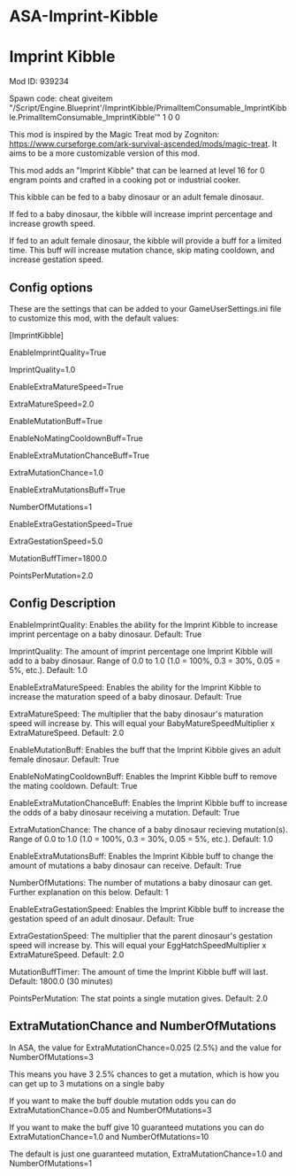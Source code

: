 # ASA-Imprint-Kibble

Imprint Kibble
==============
Mod ID: 939234

Spawn code: cheat giveitem "/Script/Engine.Blueprint'/ImprintKibble/PrimalItemConsumable_ImprintKibble.PrimalItemConsumable_ImprintKibble'" 1 0 0


This mod is inspired by the Magic Treat mod by Zogniton: https://www.curseforge.com/ark-survival-ascended/mods/magic-treat. It aims to be a more customizable version of this mod.


This mod adds an "Imprint Kibble" that can be learned at level 16 for 0 engram points and crafted in a cooking pot or industrial cooker.


This kibble can be fed to a baby dinosaur or an adult female dinosaur.

If fed to a baby dinosaur, the kibble will increase imprint percentage and increase growth speed.

If fed to an adult female dinosaur, the kibble will provide a buff for a limited time. This buff will increase mutation chance, skip mating cooldown, and increase gestation speed.


Config options
--------------
These are the settings that can be added to your GameUserSettings.ini file to customize this mod, with the default values:

[ImprintKibble]

EnableImprintQuality=True

ImprintQuality=1.0

EnableExtraMatureSpeed=True

ExtraMatureSpeed=2.0

EnableMutationBuff=True

EnableNoMatingCooldownBuff=True

EnableExtraMutationChanceBuff=True

ExtraMutationChance=1.0

EnableExtraMutationsBuff=True

NumberOfMutations=1

EnableExtraGestationSpeed=True

ExtraGestationSpeed=5.0

MutationBuffTimer=1800.0

PointsPerMutation=2.0



Config Description
------------------

EnableImprintQuality: Enables the ability for the Imprint Kibble to increase imprint percentage on a baby dinosaur. Default: True


ImprintQuality: The amount of imprint percentage one Imprint Kibble will add to a baby dinosaur. Range of 0.0 to 1.0 (1.0 = 100%, 0.3 = 30%, 0.05 = 5%, etc.). Default: 1.0


EnableExtraMatureSpeed: Enables the ability for the Imprint Kibble to increase the maturation speed of a baby dinosaur. Default: True


ExtraMatureSpeed: The multiplier that the baby dinosaur's maturation speed will increase by. This will equal your BabyMatureSpeedMultiplier x ExtraMatureSpeed. Default: 2.0


EnableMutationBuff: Enables the buff that the Imprint Kibble gives an adult female dinosaur. Default: True


EnableNoMatingCooldownBuff: Enables the Imprint Kibble buff to remove the mating cooldown. Default: True


EnableExtraMutationChanceBuff: Enables the Imprint Kibble buff to increase the odds of a baby dinosaur receiving a mutation. Default: True


ExtraMutationChance: The chance of a baby dinosaur recieving mutation(s). Range of 0.0 to 1.0 (1.0 = 100%, 0.3 = 30%, 0.05 = 5%, etc.). Default: 1.0


EnableExtraMutationsBuff: Enables the Imprint Kibble buff to change the amount of mutations a baby dinosaur can receive. Default: True


NumberOfMutations: The number of mutations a baby dinosaur can get. Further explanation on this below. Default: 1


EnableExtraGestationSpeed: Enables the Imprint Kibble buff to increase the gestation speed of an adult dinosaur. Default: True


ExtraGestationSpeed: The multiplier that the parent dinosaur's gestation speed will increase by. This will equal your EggHatchSpeedMultiplier x ExtraMatureSpeed. Default: 2.0


MutationBuffTimer: The amount of time the Imprint Kibble buff will last. Default: 1800.0 (30 minutes)


PointsPerMutation: The stat points a single mutation gives. Default: 2.0
 


ExtraMutationChance and NumberOfMutations
-----------------------------------------

In ASA, the value for ExtraMutationChance=0.025 (2.5%) and the value for NumberOfMutations=3

This means you have 3 2.5% chances to get a mutation, which is how you can get up to 3 mutations on a single baby

If you want to make the buff double mutation odds you can do ExtraMutationChance=0.05 and NumberOfMutations=3

If you want to make the buff give 10 guaranteed mutations you can do ExtraMutationChance=1.0 and NumberOfMutations=10

The default is just one guaranteed mutation, ExtraMutationChance=1.0 and NumberOfMutations=1
